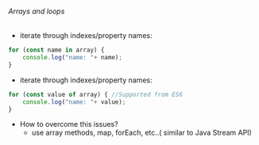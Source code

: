 ###### Arrays and loops 

* iterate through indexes/property names:
```javascript
for (const name in array) {
    console.log("name: "+ name);
}
``` 
* iterate through indexes/property names:
```javascript
for (const value of array) { //Supported from ES6
    console.log("name: "+ value);
}
``` 

* How to overcome this issues?
    * use array methods, map, forEach, etc..( similar to Java Stream API)



